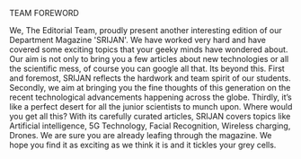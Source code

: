 TEAM FOREWORD


We, The Editorial Team, proudly present another interesting edition of our Department Magazine 'SRIJAN'. We have worked very hard and have covered some exciting topics that your geeky minds have wondered about. Our aim is not only to bring you a few articles about new technologies or all the scientific mess, of course you can google all that. Its beyond this. First and foremost, SRIJAN reflects the hardwork and team spirit of our students. Secondly, we aim at bringing you the fine thoughts of this generation on the recent technological advancements happening across the globe. Thirdly, it’s like a perfect desert for all the junior scientists to munch upon. Where would you get all this? With its carefully curated articles, SRIJAN covers topics like Artificial intelligence, 5G Technology, Facial Recognition, Wireless charging, Drones. We are sure you are already leafing through the magazine. We hope you find it as exciting as we think it is and it tickles your grey cells. 
